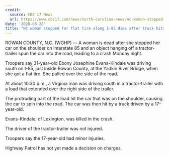 ```yaml
---
credit:
  source: CBS 17 News
  url: https://www.cbs17.com/news/north-carolina-news/nc-woman-stopped-for-flat-tire-along-i-85-dies-after-car-hit-by-truck-knocked-into-traffic-troopers-say/
date: '2020-08-28'
title: "NC woman stopped for flat tire along I-85 dies after truck hits her car, knocks it into traffic, troopers say"
---
```

ROWAN COUNTY, N.C. (WGHP) — A woman is dead after she stopped her car on the shoulder on Interstate 85 and an object hanging off a tractor-trailer spun the car into the road, leading to a crash Monday night.

Troopers say 31-year-old Ebony Josephine Evans-Kindale was driving south on I-85, just inside Rowan County, at the Yadkin River Bridge, when she got a flat tire. She pulled over the side of the road.

At about 10:30 p.m., a Virginia man was driving south in a tractor-trailer with a load that extended over the right side of the trailer.

The protruding part of the load hit the car that was on the shoulder, causing the car to spin into the road. The car was then hit by a truck driven by a 17-year-old.

Evans-Kindale, of Lexington, was killed in the crash.

The driver of the tractor-trailer was not injured.

Troopers say the 17-year-old had minor injuries.

Highway Patrol has not yet made a decision on charges.

